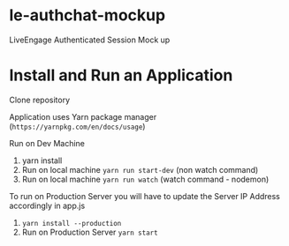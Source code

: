 # le-authchat-mockup
LiveEngage Authenticated Session Mock up

# Install and Run an Application
Clone repository 

Application uses Yarn package manager (```https://yarnpkg.com/en/docs/usage```)

Run on Dev Machine
1. yarn install
2. Run on local machine ```yarn run start-dev``` (non watch command)
3. Run on local machine ```yarn run watch``` (watch command - nodemon)

To run on Production Server you will have to update the Server IP Address accordingly in app.js
1. ```yarn install --production```
1. Run on Production Server ```yarn start```
